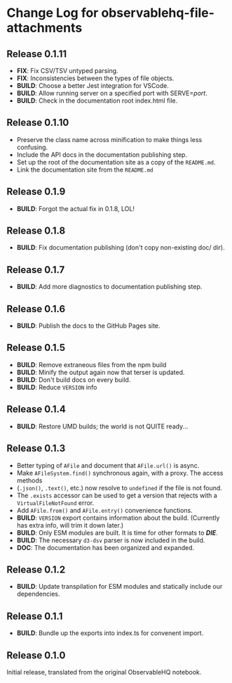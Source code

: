 # Change Log for observablehq-file-attachments

## Release 0.1.11
* **FIX**: Fix CSV/TSV untyped parsing.
* **FIX**: Inconsistencies between the types of file objects.
* **BUILD**: Choose a better Jest integration for VSCode.
* **BUILD**: Allow running server on a specified port with SERVE=_port_.
* **BUILD**: Check in the documentation root index.html file.

## Release 0.1.10
* Preserve the class name across minification to make things less confusing.
* Include the API docs in the documentation publishing step.
* Set up the root of the documentation site as a copy of the `README.md`.
* Link the documentation site from the `README.md`

## Release 0.1.9
* **BUILD**: Forgot the actual fix in 0.1.8, LOL!

## Release 0.1.8
* **BUILD**: Fix documentation publishing (don't copy non-existing doc/ dir).

## Release 0.1.7
* **BUILD**: Add more diagnostics to documentation publishing step.

## Release 0.1.6
* **BUILD**: Publish the docs to the GitHub Pages site.

## Release 0.1.5
* **BUILD**: Remove extraneous files from the npm build
* **BUILD**: Minify the output again now that terser is updated.
* **BUILD**: Don't build docs on every build.
* **BUILD**: Reduce `VERSION` info

## Release 0.1.4
* **BUILD**: Restore UMD builds; the world is not QUITE ready...

## Release 0.1.3
* Better typing of `AFile` and document that `AFile.url()` is async.
* Make `AFileSystem.find()` synchronous again, with a proxy. The access methods
* (`.json()`, `.text()`, etc.) now resolve to `undefined` if the file is not found.
* The `.exists` accessor can be used to get a version that rejects with a `VirtualFileNotFound` error.
* Add `AFile.from()` and `AFile.entry()` convenience functions.
* **BUILD**: `VERSION` export contains information about the build. (Currently has extra info, will trim it down later.)
* **BUILD**: Only ESM modules are built. It is time for other formats to **_DIE_**.
* **BUILD**: The necessary `d3-dsv` parser is now included in the build.
* **DOC**: The documentation has been organized and expanded.
## Release 0.1.2
* **BUILD**: Update transpilation for ESM modules and statically include our dependencies.

## Release 0.1.1
* **BUILD**: Bundle up the exports into index.ts for convenent import.

## Release 0.1.0

Initial release, translated from the original ObservableHQ notebook.